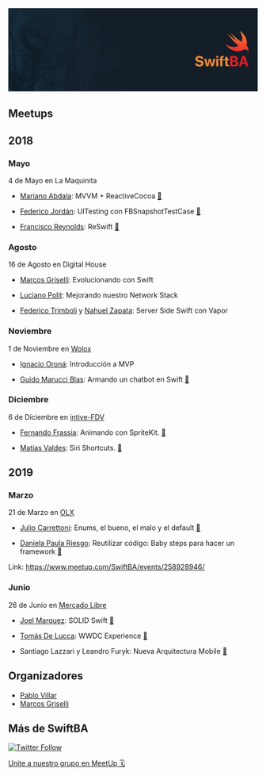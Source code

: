 <img src="./Resources/banner.png"/>

## Meetups 

## 2018 

### Mayo 
4 de Mayo en La Maquinita

- [Mariano Abdala](https://twitter.com/marianoabdala): MVVM + ReactiveCocoa
[🎥](https://vimeo.com/268170421)

- [Federico Jordán](https://twitter.com/FedeJordan90): UITesting con FBSnapshotTestCase
[🎥](https://youtu.be/uuuw-vRrDH4?t=3177)

- [Francisco Reynolds](https://twitter.com/francisreynolds): ReSwift
[🎥](https://youtu.be/uuuw-vRrDH4?t=5051)

### Agosto
16 de Agosto en Digital House
- [Marcos Griselli](https://twitter.com/marcosgriselli): Evolucionando con Swift

- [Luciano Polit](https://twitter.com/lucianopolit): Mejorando nuestro Network Stack

- [Federico Trimboli](https://twitter.com/FedeTrimboli) y [Nahuel Zapata](https://twitter.com/iNahuelZapata): Server Side Swift con Vapor


### Noviembre
1 de Noviembre en [Wolox](https://twitter.com/wolox)

- [Ignacio Oroná](https://twitter.com/theMobArchitect): Introducción a MVP

- [Guido Marucci Blas](https://twitter.com/guidomb): Armando un chatbot en Swift
[🎥](https://www.youtube.com/watch?v=tUTb0UIwQg4)

### Diciembre
6 de Diciembre en [intive-FDV](https://twitter.com/intive_FDV)

- [Fernando Frassia](https://twitter.com/FerFrassia): Animando con SpriteKit.
[🎥](https://www.youtube.com/watch?v=xV6lZY2QiJo)

- [Matias Valdes](https://twitter.com/ValdesMatias): Siri Shortcuts.
[🎥](https://www.youtube.com/watch?v=Wwi18XM4Xa4)

## 2019 

### Marzo 
21 de Marzo en [OLX](https://twitter.com/olxtecharg)

- [Julio Carrettoni](https://twitter.com/dev_jac): Enums, el bueno, el malo y el default
[🎥](https://www.youtube.com/watch?v=os8a6POzF90)

- [Daniela Paula Riesgo](https://github.com/danielariesgo): Reutilizar código: Baby steps para hacer un framework
[🎥](https://www.youtube.com/watch?v=tIagYPQl3-c)

Link: https://www.meetup.com/SwiftBA/events/258928946/

### Junio

26 de Junio en [Mercado Libre](https://twitter.com/Mercadolibre)

- [Joel Marquez](https://twitter.com/joelmarquez90): SOLID Swift
[🎥](https://www.youtube.com/channel/UCFY_bNfneCoxrV1T0xhyejg)

- [Tomás De Lucca](https://twitter.com/tomidelucca): WWDC Experience
[🎥](https://www.youtube.com/channel/UCFY_bNfneCoxrV1T0xhyejg)

- Santiago Lazzari y Leandro Furyk: Nueva Arquitectura Mobile
[🎥](https://www.youtube.com/channel/UCFY_bNfneCoxrV1T0xhyejg)

## Organizadores

- [Pablo Villar](https://twitter.com/volbap)
- [Marcos Griselli](https://twitter.com/marcosgriselli)

## Más de SwiftBA

[![Twitter Follow](https://img.shields.io/twitter/follow/swift_ba.svg?style=social)](https://twitter.com/swift_ba)

[Unite a nuestro grupo en MeetUp 🗓](https://www.meetup.com/es/SwiftBA/)
